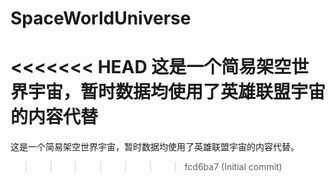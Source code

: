 # SpaceWorldUniverse
<<<<<<< HEAD
这是一个简易架空世界宇宙，暂时数据均使用了英雄联盟宇宙的内容代替
=======
这是一个简易架空世界宇宙，暂时数据均使用了英雄联盟宇宙的内容代替。
>>>>>>> fcd6ba7 (Initial commit)
